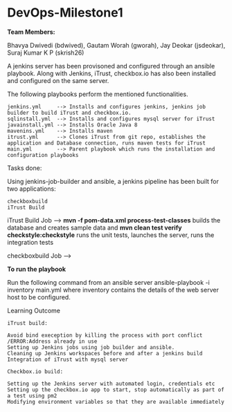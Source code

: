 # DevOps-Milestone1

**Team Members:**

Bhavya Dwivedi (bdwived), Gautam Worah (gworah), Jay Deokar (jsdeokar), Suraj Kumar K P (skrish26)

A jenkins server has been provisoned and configured through an ansible playbook. Along with Jenkins, iTrust, checkbox.io has also been installed and configured on the same server.

The following playbooks perform the mentioned functionalities.

    jenkins.yml     --> Installs and configures jenkins, jenkins job builder to build iTrust and checkbox.io.
    sqlinstall.yml  --> Installs and configures mysql server for iTrust
    javainstall.yml --> Installs Oracle Java 8
    mavenins.yml    --> Installs maven 
    itrust.yml      --> Clones iTrust from git repo, establishes the application and Database connection, runs maven tests for iTrust
    main.yml        --> Parent playbook which runs the installation and configuration playbooks
Tasks done:

Using jenkins-job-builder and ansible, a jenkins pipeline has been built for two applications:

    checkboxbuild
    iTrust Build 

iTrust Build Job  --> **mvn -f pom-data.xml process-test-classes** builds the database and creates sample data and  **mvn clean test verify checkstyle:checkstyle** runs the unit tests, launches the server, runs the integration tests
                      
checkboxbuild Job -->                     

**To run the playbook**

Run the following command from an ansible server
        ansible-playbook -i inventory main.yml
where inventory contains the details of the web server host to be configured.

Learning Outcome
    
    iTrust build:
    
    Avoid bind exeception by killing the process with port conflict /ERROR:Address already in use
    Setting up Jenkins jobs using job builder and ansible.
    Cleaning up Jenkins workspaces before and after a jenkins build
    Integration of iTrust with mysql server
    
    Checkbox.io build:
    
    Setting up the Jenkins server with automated login, credentials etc
    Setting up the checkbox.io app to start, stop automatically as part of a test using pm2
    Modifying environment variables so that they are available immediately
    
    
    
    
    
    
    
    


